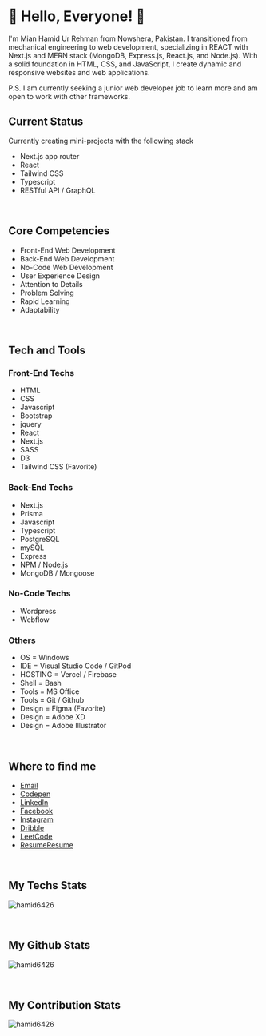 [comment]: <> (<img src="https://github.com/Hamid6426/Hamid6426/blob/main/assets/hamid6426-github.png?raw=true" style="width: 80%, margin-x: auto">)

# 👋 Hello, Everyone! 👋

<p> I'm Mian Hamid Ur Rehman from Nowshera, Pakistan. I transitioned from mechanical engineering to web development, specializing in REACT with Next.js and MERN stack (MongoDB, Express.js, React.js, and Node.js). With a solid foundation in HTML, CSS, and JavaScript, I create dynamic and responsive websites and web applications. </p>
  
<p><span>P.S.</span> I am currently seeking a junior web developer job to learn more and am open to work with other frameworks. </p>

## Current Status

Currently creating mini-projects with the following stack

- Next.js app router
- React
- Tailwind CSS
- Typescript
- RESTful API / GraphQL
<br/>

## Core Competencies

- Front-End Web Development
- Back-End Web Development
- No-Code Web Development
- User Experience Design
- Attention to Details
- Problem Solving
- Rapid Learning
- Adaptability
<br/>

## Tech and Tools

### Front-End Techs

- HTML
- CSS
- Javascript
- Bootstrap
- jquery
- React
- Next.js
- SASS
- D3
- Tailwind CSS (Favorite)

### Back-End Techs

- Next.js
- Prisma
- Javascript
- Typescript
- PostgreSQL
- mySQL
- Express
- NPM / Node.js
- MongoDB / Mongoose

### No-Code Techs

- Wordpress
- Webflow

### Others

- OS = Windows
- IDE = Visual Studio Code / GitPod
- HOSTING = Vercel / Firebase
- Shell = Bash
- Tools = MS Office
- Tools = Git / Github
- Design = Figma (Favorite)
- Design = Adobe XD
- Design = Adobe Illustrator

<br/>

## Where to find me


- [Email](mailto:MianHamid6426@gmail.com)
- [Codepen](https://codepen.io/Hamid6426)
- [LinkedIn](https://www.linkedin.com/in/Hamid6426)
- [Facebook](https://www.facebook.com/MianHamid6426)
- [Instagram](https://www.instagram.com/Mianhamid6426)
- [Dribble](https://www.dribble.com/Hamid6426)
- [LeetCode](https://www.leetcode.com/hamid6426)
- [Resume](https://drive.google.com/file/d/1_3BsptfxkrSbi5HLw1JGLTjFCbgBl1cY/view?usp=sharing#gh-dark-mode-only)[Resume](https://drive.google.com/file/d/1Fk2xuox93OPMSk0vFAF4kjn7KWP4qrt4/view?usp=sharing#gh-light-mode-only)
  
<br/>

<h2> My Techs Stats </h2>

<p><img display="block" src="https://github-readme-stats.vercel.app/api/top-langs?username=hamid6426&show_icons=true&locale=en" alt="hamid6426"/></p>

<br/>

<h2> My Github Stats </h2>

<p><img src="https://github-readme-stats.vercel.app/api?username=hamid6426&show_icons=true&locale=en" alt="hamid6426"/></p>

<br/>

<h2> My Contribution Stats </h2>

<p><img src="https://github-readme-streak-stats.herokuapp.com/?user=hamid6426" alt="hamid6426"/></p>
